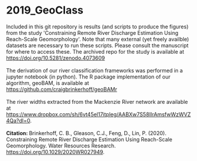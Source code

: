 # 2019_GeoClass
Included in this git repository is results (and scripts to produce the figures) from the study 'Constraining Remote River Discharge Estimation Using Reach-Scale Geomorphology'. Note that many external (yet freely availble) datasets are necessary to run these scripts. Please consult the manuscript for where to access these. The archived repo for the study is available at https://doi.org/10.5281/zenodo.4073609
<br><br>
The derivation of our river classification frameworks was performed in a jupyter notebook (in python). The R package implementation of our algorithm, geoBAM, is available at https://github.com/craigbrinkerhoff/geoBAMr
<br><br>
The river widths extracted from the Mackenzie River network are available at https://www.dropbox.com/sh/6vt45el17itpleg/AABXw7S58IIrAmsfwWzWVZ4Qa?dl=0.
<br><br>
<b>Citation: </b> Brinkerhoff, C. B., Gleason, C.J., Feng, D., Lin, P. (2020).  Constraining Remote River Discharge Estimation Using Reach-Scale Geomorphology. Water Resources Research. https://doi.org/10.1029/2020WR027949.
